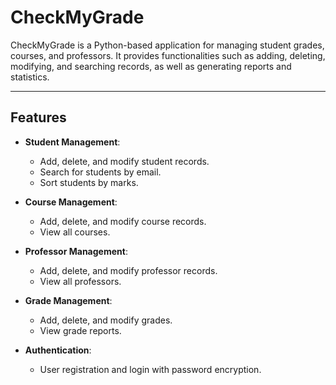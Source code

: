 # CheckMyGrade

CheckMyGrade is a Python-based application for managing student grades, courses, and professors. It provides functionalities such as adding, deleting, modifying, and searching records, as well as generating reports and statistics.

---

## Features

- **Student Management**:
  - Add, delete, and modify student records.
  - Search for students by email.
  - Sort students by marks.

- **Course Management**:
  - Add, delete, and modify course records.
  - View all courses.

- **Professor Management**:
  - Add, delete, and modify professor records.
  - View all professors.

- **Grade Management**:
  - Add, delete, and modify grades.
  - View grade reports.

- **Authentication**:
  - User registration and login with password encryption.
